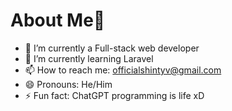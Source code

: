 # About Me👋

- 🔭 I’m currently a Full-stack web developer
- 🌱 I’m currently learning Laravel 
- 📫 How to reach me: officialshintyv@gmail.com
- 😄 Pronouns: He/Him
- ⚡ Fun fact: ChatGPT programming is life xD

